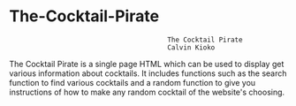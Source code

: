 # The-Cocktail-Pirate

                                            The Cocktail Pirate
                                            Calvin Kioko
The Cocktail Pirate is a single page HTML which can be used to display get various information about cocktails. It includes functions such as the search function to find various cocktails and a random function to give you instructions of how to make any random cocktail of the website's choosing.


